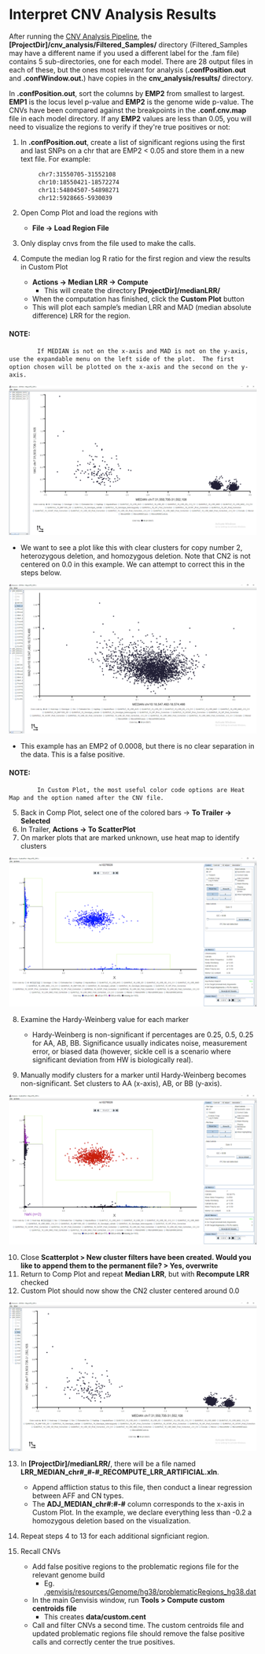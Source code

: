 # Interpret CNV Analysis Results

After running the [CNV Analysis Pipeline](../#/documentation/RunTheGenvisisWorkflow--run-cnv-analysis-pipeline), the **[ProjectDir]/cnv\_analysis/Filtered\_Samples/** directory (Filtered\_Samples may have a different name if you used a different label for the .fam file) contains 5 sub-directories, one for each model.  There are 28 output files in each of these, but the ones most relevant for analysis (**.confPosition.out** and **.confWindow.out.**) have copies in the **cnv\_analysis/results/** directory.

In **.confPosition.out**, sort the columns by **EMP2** from smallest to largest.  **EMP1** is the locus level p-value and **EMP2** is the genome wide p-value.  The CNVs have been compared against the breakpoints in the **.conf.cnv.map** file in each model directory.  If any **EMP2** values are less than 0.05, you will need to visualize the regions to verify if they're true positives or not:

1. In **.confPosition.out**, create a list of significant regions using the first and last SNPs on a chr that are EMP2 < 0.05 and store them in a new text file. For example:

            chr7:31550705-31552108
            chr10:18550421-18572274
            chr11:54804507-54898271
            chr12:5928665-5930039

2. Open Comp Plot and load the regions with
    - **File -> Load Region File**
3. Only display cnvs from the file used to make the calls.
4. Compute the median log R ratio for the first region and view the results in Custom Plot
   - **Actions -> Median LRR -> Compute**
     - This will create the directory **[ProjectDir]/medianLRR/**
   - When the computation has finished, click the **Custom Plot** button
   - This will plot each sample’s median LRR and MAD (median absolute difference) LRR for the region.

  #### NOTE:

            If MEDIAN is not on the x-axis and MAD is not on the y-axis, use the expandable menu on the left side of the plot.  The first option chosen will be plotted on the x-axis and the second on the y-axis.

   ![Image of a plot of median LRR vs median absolute difference with three distinct clusters and the copy number 2 cluster is off center from zero](/Images/cnv_interpretation_1.png)

   - We want to see a plot like this with clear clusters for copy number 2, heterozygous deletion, and homozygous deletion. Note that CN2 is not centered on 0.0 in this example. We can attempt to correct this in the steps below.

![Image of a plot of median LRR vs median absolute difference with one noisy cluster](/Images/cnv_interpretation_2.png)

   - This example has an EMP2 of 0.0008, but there is no clear separation in the data. This is a false positive.
  
  #### NOTE:

            In Custom Plot, the most useful color code options are Heat Map and the option named after the CNV file.

5. Back in Comp Plot, select one of the colored bars -> **To Trailer -> Selected**
6. In Trailer, **Actions -> To ScatterPlot**
7. On marker plots that are marked unknown, use heat map to identify clusters

![Image of Scatter Plot showing the heatmap view of a marker with user drawn boxes around genotype clusters](/Images/cnv_interpretation_3.png)

8. Examine the Hardy-Weinberg value for each marker
   - Hardy-Weinberg is non-significant if percentages are 0.25, 0.5, 0.25 for AA, AB, BB.  Significance usually indicates noise, measurement error, or biased data (however, sickle cell is a scenario where significant deviation from HW is biologically real).

9. Manually modify clusters for a marker until Hardy-Weinberg becomes non-significant. Set clusters to AA (x-axis), AB, or BB (y-axis).

![Image of Scatter Plot showing the Genotype view of a marker with user drawn boxes around genotype clusters](/Images/cnv_interpretation_4.png)

10. Close **Scatterplot > New cluster filters have been created. Would you like to append them to the permanent file? > Yes, overwrite**
11. Return to Comp Plot and repeat **Median LRR**, but with **Recompute LRR** checked
12. Custom Plot should now show the CN2 cluster centered around 0.0

![Image of a plot of median LRR vs median absolute difference with three distinct clusters and the copy number 2 cluster is centered at zero](/Images/cnv_interpretation_5.png)

13. In **[ProjectDir]/medianLRR/**, there will be a file named **LRR\_MEDIAN\_chr#\_#-#\_RECOMPUTE\_LRR\_ARTIFICIAL.xln**.  
    - Append affliction status to this file, then conduct a linear regression between AFF and CN types.  
    - The **ADJ\_MEDIAN\_chr#:#-#** column corresponds to the x-axis in Custom Plot.  In the example, we declare everything less than -0.2 a homozygous deletion based on the visualization.

14. Repeat steps 4 to 13 for each additional signficiant region.

15. Recall CNVs
    - Add false positive regions to the problematic regions file for the relevant genome build
      - Eg. [.genvisis/resources/Genome/hg38/problematicRegions_hg38.dat](../#/documentation/resources-directory)
    - In the main Genvisis window, run **Tools > Compute custom centroids file**
      - This creates **data/custom.cent**
    - Call and filter CNVs a second time. The custom centroids file and updated problematic regions file should remove the false positive calls and correctly center the true positives.

